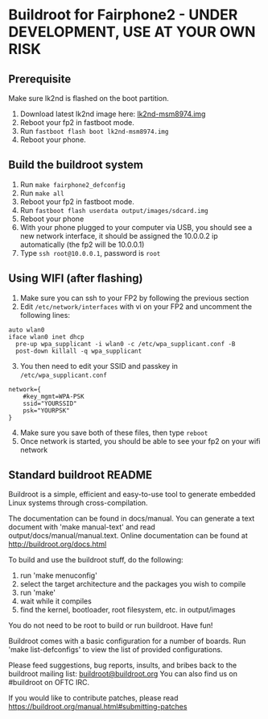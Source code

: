 # Buildroot for Fairphone2 - UNDER DEVELOPMENT, USE AT YOUR OWN RISK

## Prerequisite

Make sure lk2nd is flashed on the boot partition.

1. Download latest lk2nd image here: [lk2nd-msm8974.img](https://github.com/msm8916-mainline/lk2nd/releases/download/20.0/lk2nd-msm8974.img)
2. Reboot your fp2 in fastboot mode.
3. Run `fastboot flash boot lk2nd-msm8974.img`
4. Reboot your phone.

## Build the buildroot system

1. Run `make fairphone2_defconfig`
2. Run `make all`
3. Reboot your fp2 in fastboot mode.
4. Run `fastboot flash userdata output/images/sdcard.img`
5. Reboot your phone
6. With your phone plugged to your computer via USB, you should see a new network interface, it should be assigned the 10.0.0.2 ip automatically (the fp2 will be 10.0.0.1)
7. Type `ssh root@10.0.0.1`, password is `root`

## Using WIFI (after flashing)

1. Make sure you can ssh to your FP2 by following the previous section
2. Edit `/etc/network/interfaces` with vi on your FP2 and uncomment the following lines:
```
auto wlan0
iface wlan0 inet dhcp
  pre-up wpa_supplicant -i wlan0 -c /etc/wpa_supplicant.conf -B
  post-down killall -q wpa_supplicant
```
3. You then need to edit your SSID and passkey in `/etc/wpa_supplicant.conf`
```
network={
    #key_mgmt=WPA-PSK
    ssid="YOURSSID"
    psk="YOURPSK"
}
```
4. Make sure you save both of these files, then type `reboot`
4. Once network is started, you should be able to see your fp2 on your wifi network
## Standard buildroot README

Buildroot is a simple, efficient and easy-to-use tool to generate embedded
Linux systems through cross-compilation.

The documentation can be found in docs/manual. You can generate a text
document with 'make manual-text' and read output/docs/manual/manual.text.
Online documentation can be found at http://buildroot.org/docs.html

To build and use the buildroot stuff, do the following:

1) run 'make menuconfig'
2) select the target architecture and the packages you wish to compile
3) run 'make'
4) wait while it compiles
5) find the kernel, bootloader, root filesystem, etc. in output/images

You do not need to be root to build or run buildroot.  Have fun!

Buildroot comes with a basic configuration for a number of boards. Run
'make list-defconfigs' to view the list of provided configurations.

Please feed suggestions, bug reports, insults, and bribes back to the
buildroot mailing list: buildroot@buildroot.org
You can also find us on #buildroot on OFTC IRC.

If you would like to contribute patches, please read
https://buildroot.org/manual.html#submitting-patches
